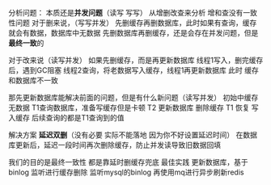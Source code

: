 分析问题：
本质还是**并发问题**（读写 写写）
从增删改查来分析 
增和查没有一致性问题
对于删来说，（写写并发）
先删缓存再删数据库，此时如果有查询，缓存就会有数据，数据库中无数据
先删数据库再删缓存，还是会存在并发问题，但是**最终一致**的

对于改来说（读写并发）
如果先删缓存，而是再更新数据库
线程1写入，删完缓存后，遇到GC阻塞
线程2查询，将老数据写入缓存，线程1再更新数据库
此时 缓存和数据库不一致



那先更新数据库能解决前面的问题，但是有什么新问题（读写并发）
初始中缓存无数据
T1查询数据库，准备写缓存但是卡顿
T2 更新数据库 删除缓存
T1 恢复 写入缓存
后续查询的都是T1查询到的值



解决方案
**延迟双删**（没有必要 实际不能落地 因为你不好设置延迟时间）
在数据库更新后，延迟一段时间再次删除缓存，防止并发读导致旧数据回填

我们的目的是最终一致性 都是靠延时删缓存兜底
最佳实践 更新数据库，基于 binlog 监听进行缓存删除
监听mysql的binlog 再使用mq进行异步刷新redis